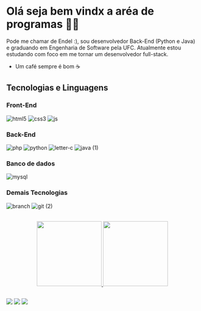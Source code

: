 # Olá seja bem vindx a aréa de programas 👨‍💻
Pode me chamar de Endel :), sou desenvolvedor Back-End (Python e Java) e graduando em Engenharia de Software pela UFC. Atualmente estou estudando com foco em me tornar um desenvolvedor full-stack.

* Um café sempre é bom ☕

## Tecnologias e Linguagens
### Front-End
![html5](https://user-images.githubusercontent.com/78397162/155825880-32f15bdb-e223-40b4-8088-d51f7b4e15cc.png) 
![css3](https://user-images.githubusercontent.com/78397162/155825874-3ca8c832-e628-4e57-9250-48705fae1b68.png) 
![js](https://user-images.githubusercontent.com/78397162/155826429-78a9aeb8-7f02-438b-9a2d-fab79870426b.png) 

### Back-End
![php](https://user-images.githubusercontent.com/78397162/155825931-5f76697a-58fd-494b-a148-3c5f9bc460b6.png) 
![python](https://user-images.githubusercontent.com/78397162/155826010-296b3548-0899-4cb1-a396-6cc4af0791f6.png)
![letter-c](https://user-images.githubusercontent.com/92812573/214385135-75875255-b0d4-4b2a-95fe-054f1593ba89.png)
![java (1)](https://user-images.githubusercontent.com/92812573/214385448-0c7d6a16-2a88-48de-936d-f4023672a901.png)

### Banco de dados
![mysql](https://user-images.githubusercontent.com/78397162/155826202-71e27deb-1ad9-4811-a3fc-1c42e38990fa.png) 

### Demais Tecnologias
![branch](https://user-images.githubusercontent.com/92812573/214386330-081818c4-d4a2-46ff-88b2-ecde66feafe0.png)
![git (2)](https://user-images.githubusercontent.com/92812573/214386450-5c10ccf1-c8b6-4e90-97eb-ec9a4f13e4db.png)



<br>
<div align="center">
  <a href="https://github.com/WendelRodriguesz">
  <img height="170em" src="https://github-readme-stats.vercel.app/api?username=WendelRodriguesz&show_icons=true&theme=dracula&include_all_commits=true&count_private=true"/>
  <img height="170em" src="https://github-readme-stats.vercel.app/api/top-langs/?username=WendelRodriguesz&layout=compact&langs_count=7&theme=dracula"/>
</div>
  
##
  
<div> 
  <a href="https://www.instagram.com/_endel/" target="_blank"><img src="https://img.shields.io/badge/-Instagram-%23E4405F?style=for-the-badge&logo=instagram&logoColor=white" target="_blank"></a>
  <a href = "mailto:endelendler@gmail.com"><img src="https://img.shields.io/badge/-Gmail-%23333?style=for-the-badge&logo=gmail&logoColor=white" target="_blank"></a>
  <a href="https://www.linkedin.com/in/-endel" target="_blank"><img src="https://img.shields.io/badge/-LinkedIn-%230077B5?style=for-the-badge&logo=linkedin&logoColor=white" target="_blank"></a> 

</div>
